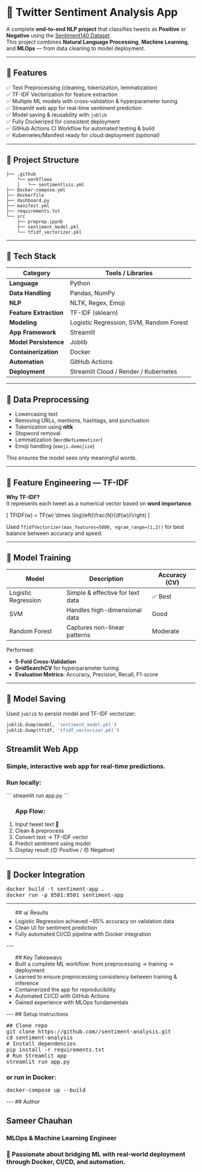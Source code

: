 # 💬 Twitter Sentiment Analysis App

A complete **end-to-end NLP project** that classifies tweets as **Positive** or **Negative** using the [Sentiment140 Dataset](https://www.kaggle.com/datasets/kazanova/sentiment140).  
This project combines **Natural Language Processing**, **Machine Learning**, and **MLOps** — from data cleaning to model deployment.

---

## 🚀 Features

✅ Text Preprocessing (cleaning, tokenization, lemmatization)  
✅ TF-IDF Vectorization for feature extraction  
✅ Multiple ML models with cross-validation & hyperparameter tuning  
✅ Streamlit web app for real-time sentiment prediction  
✅ Model saving & reusability with `joblib`  
✅ Fully Dockerized for consistent deployment  
✅ GitHub Actions CI Workflow for automated testing & build  
✅ Kubernetes/Manifest ready for cloud deployment *(optional)*  

---

## 🧩 Project Structure
```
├── .github
    └── workflows
    │   └── sentimentlsis.yml
├── Docker-compose.yml
├── Dockerfile
├── dashboard.py
├── manifest.yml
├── requirements.txt
└── src
    ├── preprep.ipynb
    ├── sentiment_model.pkl
    └── tfidf_vectorizer.pkl
```

---

## 🧠 Tech Stack

| Category | Tools / Libraries |
|-----------|------------------|
| **Language** | Python |
| **Data Handling** | Pandas, NumPy |
| **NLP** | NLTK, Regex, Emoji |
| **Feature Extraction** | TF-IDF (sklearn) |
| **Modeling** | Logistic Regression, SVM, Random Forest |
| **App Framework** | Streamlit |
| **Model Persistence** | Joblib |
| **Containerization** | Docker |
| **Automation** | GitHub Actions |
| **Deployment** | Streamlit Cloud / Render / Kubernetes |

---

## 🧹 Data Preprocessing

- Lowercasing text  
- Removing URLs, mentions, hashtags, and punctuation  
- Tokenization using **nltk**  
- Stopword removal  
- Lemmatization (`WordNetLemmatizer`)  
- Emoji handling (`emoji.demojize`)  

This ensures the model sees only meaningful words.

---

## 🧮 Feature Engineering — TF-IDF

**Why TF-IDF?**  
It represents each tweet as a numerical vector based on **word importance**.

\[
TFIDF(w) = TF(w) \times \log\left(\frac{N}{df(w)}\right)
\]

Used `TfidfVectorizer(max_features=5000, ngram_range=(1,2))` for best balance between accuracy and speed.

---

## 🤖 Model Training

| Model | Description | Accuracy (CV) |
|--------|--------------|---------------|
| Logistic Regression | Simple & effective for text data | ✅ Best |
| SVM | Handles high-dimensional data | Good |
| Random Forest | Captures non-linear patterns | Moderate |

Performed:
- **5-Fold Cross-Validation**
- **GridSearchCV** for hyperparameter tuning  
- **Evaluation Metrics:** Accuracy, Precision, Recall, F1-score

---

## 💾 Model Saving

Used `joblib` to persist model and TF-IDF vectorizer:
```python
joblib.dump(model, 'sentiment_model.pkl')
joblib.dump(tfidf, 'tfidf_vectorizer.pkl')
```
## Streamlit Web App

<h3>Simple, interactive web app for real-time predictions.</h3>
<h3>Run locally:</h3>
``` streamlit run app.py ```


<ol> <h3>App Flow:</h3>
<li>Input tweet text 📝</li>
<li>Clean & preprocess</li>
<li>Convert text → TF-IDF vector</li>
<li>Predict sentiment using model</li>
<li>Display result (😊 Positive / 😠 Negative)</li>  </ol>

---
## 🐳 Docker Integration
<pre>
docker build -t sentiment-app .
docker run -p 8501:8501 sentiment-app
</pre>
---
<ul>
## 📊 Results
<li>Logistic Regression achieved ~85% accuracy on validation data</li>
<li>Clean UI for sentiment prediction</li>
<li>Fully automated CI/CD pipeline with Docker integration</li>
</ul>
---
<ul>
  ##  Key Takeaways
  <li>Built a complete ML workflow: from preprocessing → training → deployment</li>
  <li>Learned to ensure preprocessing consistency between training & inference</li>
  <li>Containerized the app for reproducibility</li>
  <li>Automated CI/CD with GitHub Actions</li>
  <li>Gained experience with MLOps fundamentals</li>
</ul>
---
## Setup Instructions
<pre>
## Clone repo
git clone https://github.com/<your-username>/sentiment-analysis.git
cd sentiment-analysis
# Install dependencies
pip install -r requirements.txt
# Run Streamlit app
streamlit run app.py
</pre>
<h3>or run in Docker:</h3>
<pre>docker-compose up --build</pre>
---
## Author
<h2>Sameer Chauhan</h2>
<h3>MLOps & Machine Learning Engineer</h3>
<h3>💼 Passionate about bridging ML with real-world deployment through Docker, CI/CD, and automation.</h3>
